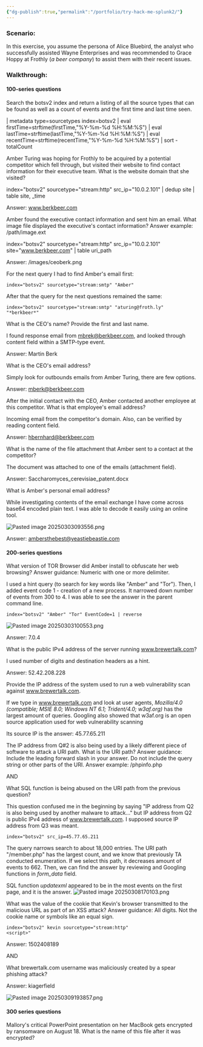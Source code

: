 ```yaml
---
{"dg-publish":true,"permalink":"/portfolio/try-hack-me-splunk2/"}
---
```


### Scenario:
In this exercise, you assume the persona of Alice Bluebird, the analyst who successfully assisted Wayne Enterprises and was recommended to Grace Hoppy at Frothly (_a beer company_) to assist them with their recent issues.
### Walkthrough:
#### 100-series questions

Search the botsv2 index and return a listing of all the source types that can be found as well as a count of events and the first time and last time seen.

| metadata type=sourcetypes index=botsv2 | eval firstTime=strftime(firstTime,"%Y-%m-%d %H:%M:%S") | eval lastTime=strftime(lastTime,"%Y-%m-%d %H:%M:%S") | eval recentTime=strftime(recentTime,"%Y-%m-%d %H:%M:%S") | sort - totalCount

Amber Turing was hoping for Frothly to be acquired by a potential competitor which fell through, but visited their website to find contact information for their executive team. What is the website domain that she visited?

index="botsv2" sourcetype="stream:http" src_ip="10.0.2.101" 
| dedup site
| table site, _time

Answer: www.berkbeer.com

Amber found the executive contact information and sent him an email. What image file displayed the executive's contact information? Answer example: /path/image.ext

index="botsv2" sourcetype="stream:http" src_ip="10.0.2.101"  site="www.berkbeer.com" | table uri_path

Answer: /images/ceoberk.png

For the next query I had to find Amber's email first:

	index="botsv2" sourcetype="stream:smtp" "Amber"

After that the query for the next questions remained the same:

	index="botsv2" sourcetype="stream:smtp" "aturing@froth.ly" "*berkbeer*"

What is the CEO's name? Provide the first and last name.

I found response email from mbrek@berkbeer.com, and looked through content field within a SMTP-type event.

Answer: Martin Berk

What is the CEO's email address?

Simply look for outbounds emails from Amber Turing, there are few options.

Answer: mberk@berkbeer.com

After the initial contact with the CEO, Amber contacted another employee at this competitor. What is that employee's email address?

Incoming email from the competitor's domain. Also, can be verified by reading content field.

Answer: hbernhard@berkbeer.com

What is the name of the file attachment that Amber sent to a contact at the competitor?

The document was attached to one of the emails (attachment field).

Answer: Saccharomyces_cerevisiae_patent.docx

What is Amber's personal email address?

While investigating contents of the email exchange I have come across base64 encoded plain text. I was able to decode it easily using an online tool.

![Pasted image 20250303093556.png](/img/user/Pasted%20image%2020250303093556.png)

Answer: ambersthebest@yeastiebeastie.com

#### 200-series questions

What version of TOR Browser did Amber install to obfuscate her web browsing? Answer guidance: Numeric with one or more delimiter.

I used a hint query (to search for key words like "Amber" and "Tor"). Then, I added event code 1 - creation of a new process. It narrowed down number of events from 300 to 4. I was able to see the answer in the parent command line.

	index="botsv2" "Amber" "Tor" EventCode=1 | reverse

![Pasted image 20250303100553.png](/img/user/Pasted%20image%2020250303100553.png)

Answer: 7.0.4

What is the public IPv4 address of the server running www.brewertalk.com?

I used number of digits and destination headers as a hint.

Answer: 52.42.208.228

 
Provide the IP address of the system used to run a web vulnerability scan against www.brewertalk.com.

If we type in www.brewertalk.com and look at user agents, *Mozilla/4.0 (compatible; MSIE 8.0; Windows NT 6.1; Trident/4.0; w3af.org)* has the largest amount of queries. Googling also showed that w3af.org is an open source application used for web vulnerability scanning

Its source IP is the answer: 45.77.65.211

The IP address from Q#2 is also being used by a likely different piece of software to attack a URI path. What is the URI path? Answer guidance: Include the leading forward slash in your answer. Do not include the query string or other parts of the URI. Answer example: /phpinfo.php

AND

What SQL function is being abused on the URI path from the previous question?

This question confused me in the beginning by saying "IP address from Q2 is also being used by another malware to attack..." but IP address from Q2 is public IPv4 address of www.brewertalk.com. I supposed source IP address from Q3 was meant.

	index="botsv2" src_ip=45.77.65.211

The query narrows search to about 18,000 entries. The URI path "/member.php" has the largest count, and we know that previously TA conducted enumeration. If we select this path, it decreases amount of events to 662. Then, we can find the answer by reviewing and Googling functions in *form_data* field.

SQL function *updatexml* appeared to be in the most events on the first page, and it is the answer. 
![Pasted image 20250308170103.png](/img/user/Pasted%20image%2020250308170103.png)

What was the value of the cookie that Kevin's browser transmitted to the malicious URL as part of an XSS attack? Answer guidance: All digits. Not the cookie name or symbols like an equal sign.

	index="botsv2" kevin sourcetype="stream:http"
	<script>"

Answer: 1502408189

AND

What brewertalk.com username was maliciously created by a spear phishing attack?

Answer: kiagerfield

![Pasted image 20250309193857.png](/img/user/Pasted%20image%2020250309193857.png)

#### 300 series questions

Mallory's critical PowerPoint presentation on her MacBook gets encrypted by ransomware on August 18. What is the name of this file after it was encrypted?